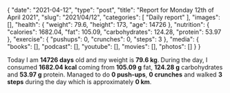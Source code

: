 {
    "date": "2021-04-12",
    "type": "post",
    "title": "Report for Monday 12th of April 2021",
    "slug": "2021\/04\/12",
    "categories": [
        "Daily report"
    ],
    "images": [],
    "health": {
        "weight": 79.6,
        "height": 173,
        "age": 14726
    },
    "nutrition": {
        "calories": 1682.04,
        "fat": 105.09,
        "carbohydrates": 124.28,
        "protein": 53.97
    },
    "exercise": {
        "pushups": 0,
        "crunches": 0,
        "steps": 3
    },
    "media": {
        "books": [],
        "podcast": [],
        "youtube": [],
        "movies": [],
        "photos": []
    }
}

Today I am <strong>14726 days</strong> old and my weight is <strong>79.6 kg</strong>. During the day, I consumed <strong>1682.04 kcal</strong> coming from <strong>105.09 g</strong> fat, <strong>124.28 g</strong> carbohydrates and <strong>53.97 g</strong> protein. Managed to do <strong>0 push-ups</strong>, <strong>0 crunches</strong> and walked <strong>3 steps</strong> during the day which is approximately <strong>0 km</strong>.